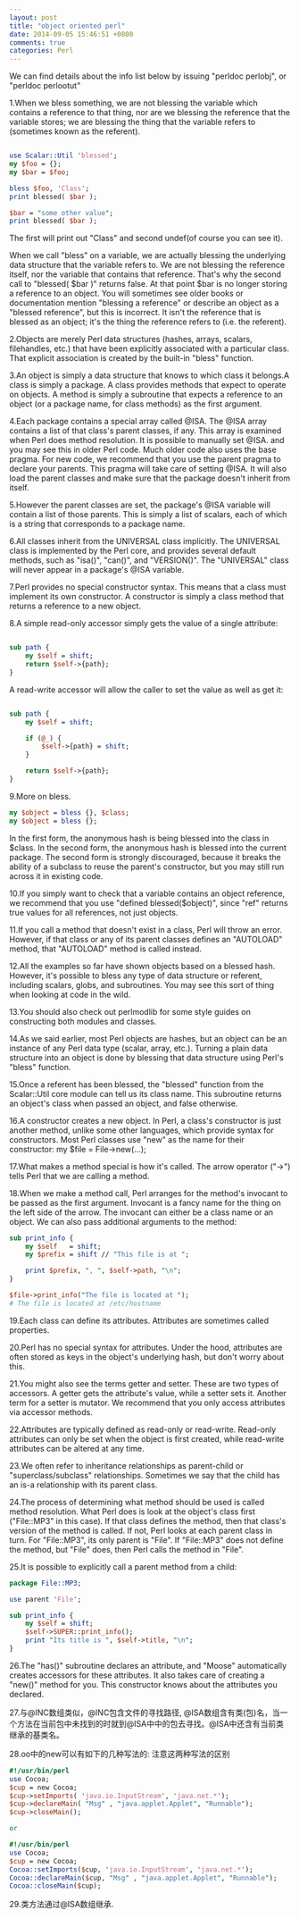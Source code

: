 ```yaml
---
layout: post
title: "object oriented perl"
date: 2014-09-05 15:46:51 +0800
comments: true
categories: Perl
---  
```


We can find details about the info list below by issuing "perldoc perlobj", or "perldoc perlootut"


1.When we bless something, we are not blessing the variable which contains a reference to that thing, nor are we blessing the reference that the variable stores; we are blessing the thing that the variable refers to (sometimes known as the referent).  

```pl

use Scalar::Util 'blessed';
my $foo = {};
my $bar = $foo;

bless $foo, 'Class';
print blessed( $bar );

$bar = "some other value";
print blessed( $bar );

```

The first will print out "Class" and second undef(of course you can see it).

When we call "bless" on a variable, we are actually blessing the underlying data structure that the variable refers to. We are not blessing the reference itself, nor the variable that contains that reference. That's why the second call to "blessed( $bar )" returns false. At that point $bar is no longer storing a reference to an
object. You will sometimes see older books or documentation mention "blessing a reference" or describe an object as a "blessed reference", but this is incorrect. It isn't the reference that is blessed as an object; it's the thing the reference refers to (i.e. the referent).   

2.Objects are merely Perl data structures (hashes, arrays, scalars, filehandles, etc.) that have been explicitly associated with a particular class. That explicit association is created by the built-in "bless" function.

3.An object is simply a data structure that knows to which class it belongs.A class is simply a package. A class provides methods that expect to operate on objects. A method is simply a subroutine that expects a reference to an object (or a package name, for class methods) as the first argument. 

4.Each package contains a special array called @ISA. The @ISA array contains a list of that class's parent classes, if any. This array is examined when Perl does method resolution. It is possible to manually set @ISA. and you may see this in older Perl code. Much older code also uses the base pragma. For new code, we recommend that you use the parent pragma to declare your parents.  This pragma will take care of setting @ISA.  It will also load the parent classes and make sure that the package doesn't inherit from itself.  

5.However the parent classes are set, the package's @ISA variable will contain a list of those parents. This is simply a list of scalars, each of which is a string that corresponds to a package name.   

6.All classes inherit from the UNIVERSAL class implicitly. The UNIVERSAL class is implemented by the Perl core, and provides several default methods, such as "isa()", "can()", and "VERSION()".  The "UNIVERSAL" class will never appear in a package's @ISA variable.  

7.Perl provides no special constructor syntax. This means that a class must implement its own constructor. A constructor is simply a class method that returns a reference to a new object.    

8.A simple read-only accessor simply gets the value of a single attribute:  

```pl

sub path {
	my $self = shift;
	return $self->{path};
} 
```  

A read-write accessor will allow the caller to set the value as well as get it:  

```pl

sub path {
	my $self = shift;

    if (@_) {
    	$self->{path} = shift;
    }

    return $self->{path};
}
```  

9.More on bless. 

```pl
my $object = bless {}, $class;
my $object = bless {};
```

In the first form, the anonymous hash is being blessed into the class
in $class. In the second form, the anonymous hash is blessed into the
current package. The second form is strongly discouraged, because it breaks the ability of a subclass to reuse the parent's constructor, but you may still run across it in existing code.   

10.If you simply want to check that a variable contains an object reference, we recommend that you use "defined blessed($object)", since "ref" returns true values for all references, not just objects.  

11.If you call a method that doesn't exist in a class, Perl will throw an error. However, if that class or any of its parent classes defines an "AUTOLOAD" method, that "AUTOLOAD" method is called instead.   

12.All the examples so far have shown objects based on a blessed hash. However, it's possible to bless any type of data structure or referent, including scalars, globs, and subroutines. You may see this sort of thing when looking at code in the wild.  

13.You should also check out perlmodlib for some style guides on constructing both modules and classes.  

14.As we said earlier, most Perl objects are hashes, but an object can be an instance of any Perl data type (scalar, array, etc.). Turning a plain data structure into an object is done by blessing that data structure using Perl's "bless" function.  

15.Once a referent has been blessed, the "blessed" function from the Scalar::Util core module can tell us its class name. This subroutine returns an object's class when passed an object, and false otherwise.  

16.A constructor creates a new object. In Perl, a class's constructor is just another method, unlike some other languages, which provide syntax for constructors. Most Perl classes use "new" as the name for their constructor: my $file = File->new(...);   

17.What makes a method special is how it's called. The arrow operator ("->") tells Perl that we are calling a method.   

18.When we make a method call, Perl arranges for the method's invocant to be passed as the first argument. Invocant is a fancy name for the thing on the left side of the arrow. The invocant can either be a class name
or an object. We can also pass additional arguments to the method:

```pl
sub print_info {
	my $self   = shift;
    my $prefix = shift // "This file is at ";

   	print $prefix, ", ", $self->path, "\n";
}

$file->print_info("The file is located at ");
# The file is located at /etc/hostname
```  

19.Each class can define its attributes. Attributes are sometimes called properties.  

20.Perl has no special syntax for attributes. Under the hood, attributes are often stored as keys in the object's underlying hash, but don't worry about this.   

21.You might also see the terms getter and setter. These are two types of accessors. A getter gets the attribute's value, while a setter sets it. Another term for a setter is mutator. We recommend that you only access attributes via accessor methods.   

22.Attributes are typically defined as read-only or read-write. Read-only attributes can only be set when the object is first created, while read-write attributes can be altered at any time.  

23.We often refer to inheritance relationships as parent-child or "superclass/subclass" relationships. Sometimes we say that the child has an is-a relationship with its parent class.   

24.The process of determining what method should be used is called method resolution. What Perl does is look at the object's class first ("File::MP3" in this case). If that class defines the method, then that class's version of the method is called. If not, Perl looks at each parent class in turn. For "File::MP3", its only parent is "File". If "File::MP3" does not define the method, but "File" does, then Perl calls the method in "File".  

25.It is possible to explicitly call a parent method from a child:

```pl
package File::MP3;

use parent 'File';  

sub print_info {
	my $self = shift;
	$self->SUPER::print_info();
	print "Its title is ", $self->title, "\n";
}

```  

26.The "has()" subroutine declares an attribute, and "Moose" automatically creates accessors for these attributes. It also takes care of creating a "new()" method for you. This constructor knows about the attributes you declared.     

27.与@INC数组类似，@INC包含文件的寻找路径, @ISA数组含有类(包)名，当一个方法在当前包中未找到的时就到@ISA中中的包去寻找。@ISA中还含有当前类继承的基类名。  

28.oo中的new可以有如下的几种写法的: 注意这两种写法的区别  

```pl
#!/usr/bin/perl
use Cocoa;
$cup = new Cocoa;
$cup->setImports( 'java.io.InputStream', 'java.net.*');
$cup->declareMain( "Msg" , "java.applet.Applet", "Runnable");
$cup->closeMain();  

or 

#!/usr/bin/perl
use Cocoa;
$cup = new Cocoa;
Cocoa::setImports($cup, 'java.io.InputStream', 'java.net.*');
Cocoa::declareMain($cup, "Msg" , "java.applet.Applet", "Runnable");
Cocoa::closeMain($cup); 

```    

29.类方法通过@ISA数组继承.


